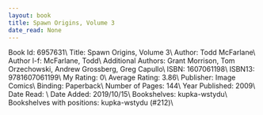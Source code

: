 ```yaml
---
layout: book
title: Spawn Origins, Volume 3
date_read: None
---
```


Book Id: 6957631\ 
Title: Spawn Origins, Volume 3\ 
Author: Todd McFarlane\ 
Author l-f: McFarlane, Todd\ 
Additional Authors: Grant Morrison, Tom Orzechowski, Andrew Grossberg, Greg Capullo\ 
ISBN: 1607061198\ 
ISBN13: 9781607061199\ 
My Rating: 0\ 
Average Rating: 3.86\ 
Publisher: Image Comics\ 
Binding: Paperback\ 
Number of Pages: 144\ 
Year Published: 2009\ 
Date Read: \ 
Date Added: 2019/10/15\ 
Bookshelves: kupka-wstydu\ 
Bookshelves with positions: kupka-wstydu (#212)\ 


